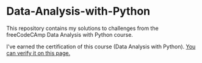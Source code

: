 # Data-Analysis-with-Python

This repository contains my solutions to challenges from the freeCodeCAmp Data Analysis with Python course.

I've earned the certification of this course (Data Analysis with Python). [You can verify it on this page.](https://www.freecodecamp.org/certification/vanastasia/data-analysis-with-python-v7)
